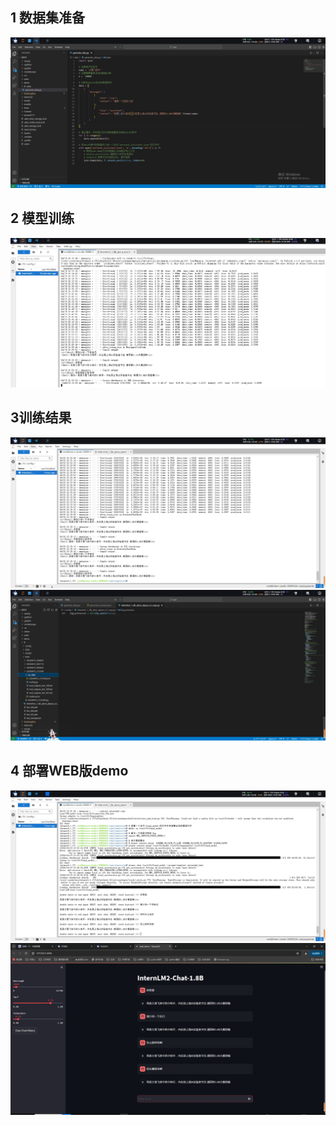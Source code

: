 ## 1 数据集准备
<img src =".\imgs\hw4-1.png">

## 2 模型训练

<img src =".\imgs\hw4-2.png">

## 3训练结果
<img src =".\imgs\hw4-3.png">
<img src =".\imgs\hw4-4.png">

## 4 部署WEB版demo
<img src =".\imgs\hw4-5.png">
<img src =".\imgs\hw4-6.png">


